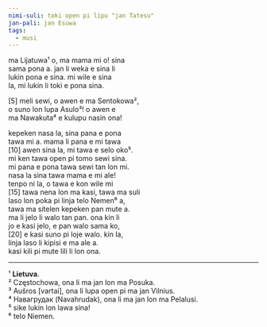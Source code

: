 ```yaml
---
nimi-suli: toki open pi lipu "jan Tatesu"
jan-pali: jan Esuwa
tags:
  - musi
---
```

ma Lijatuwa¹ o, ma mama mi o! sina  
sama pona a. jan li weka e sina li  
lukin pona e sina. mi wile e sina  
la, mi lukin li toki e pona sina.

[5] meli sewi, o awen e ma Sentokowa²,  
o suno lon lupa Asulo³! o awen e  
ma Nawakuta⁴ e kulupu nasin ona!

kepeken nasa la, sina pana e pona  
tawa mi a. mama li pana e mi tawa  
[10] awen sina la, mi tawa e selo oko⁵.  
mi ken tawa open pi tomo sewi sina.  
mi pana e pona tawa sewi tan lon mi.  
nasa la sina tawa mama e mi ale!  
tenpo ni la, o tawa e kon wile mi  
[15] tawa nena lon ma kasi, tawa ma suli  
laso lon poka pi linja telo Nemen⁶ a,  
tawa ma sitelen kepeken pan mute a.  
ma li jelo li walo tan pan. ona kin li  
jo e kasi jelo, e pan walo sama ko,  
[20] e kasi suno pi loje walo. kin la,  
linja laso li kipisi e ma ale a.  
kasi kili pi mute lili li lon ona.

---

¹ **Lietuva**.  
² Częstochowa, ona li ma jan lon ma Posuka.  
³ Aušros [vartai], ona li lupa open pi ma jan Vilnius.  
⁴ Навагрудак (Navahrudak), ona li ma jan lon ma Pelalusi.  
⁵ sike lukin lon lawa sina!  
⁶ telo Niemen.

